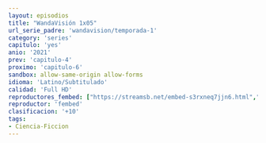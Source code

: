 ```yaml
---
layout: episodios
title: "WandaVisión 1x05"
url_serie_padre: 'wandavision/temporada-1'
category: 'series'
capitulo: 'yes'
anio: '2021'
prev: 'capitulo-4'
proximo: 'capitulo-6'
sandbox: allow-same-origin allow-forms
idioma: 'Latino/Subtitulado'
calidad: 'Full HD'
reproductores_fembed: ["https://streamsb.net/embed-s3rxneq7jjn6.html","Latino","https://pelisplushd.me/v/-z1m7ipy4qy228r","Latino","https://femax20.com/v/784zqfgz7r5lzr4","Latino","https://www.fembed.com/v/zg8zlbj130j7rpx","Latino","https://mstream.tech/x9l6jo5xewhg","Latino","https://www.fembed.com/v/dkwj4sx74200n6n","Latino","https://femax20.com/v/w351ytnd1e2d2-8","Latino","https://pelispng.online/v/36j72im325jjm-1","Subtitulado","https://fembed.live/v/j-k4nid2wrlr7ze?hls4=yes","Subtitulado","https://femax20.com/v/rmrp0fe83xpgz4n","Subtitulado","https://www.fembed.com/v/qg845be8mrede2m","Subtitulado","https://mstream.tech/xdjeqmt5zctz","Subtitulado","https://www.fembed.com/v/36j72im325jjm-1","Subtitulado"]
reproductor: 'fembed'
clasificacion: '+10'
tags:
- Ciencia-Ficcion
---
```

